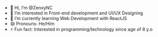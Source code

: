 - 👋 Hi, I’m @ZenxyNC
- 👀 I’m interested in Front-end development and UI/UX Designing
- 🌱 I’m currently learning Web Development with ReactJS
- 😄 Pronouns: He/Him
- ⚡ Fun fact: Interested in programming/technology since age of 8 y.o

<!---
ZenxyNC/ZenxyNC is a ✨ special ✨ repository because its `README.md` (this file) appears on your GitHub profile.
You can click the Preview link to take a look at your changes.
--->
